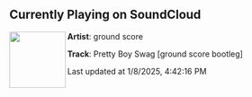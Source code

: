 ## Currently Playing on SoundCloud

[<img align="left" width="100" src="https://i1.sndcdn.com/artworks-ky4B65quqLb288bx-y0GyxQ-t500x500.png">](https://soundcloud.com/groundscoredubz/pretty-boy-swag-ground-score-bootleg)

**Artist**: ground score 

**Track**: Pretty Boy Swag [ground score bootleg]

Last updated at 1/8/2025, 4:42:16 PM
